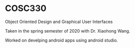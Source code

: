 # COSC330
Object Oriented Design and Graphical User Interfaces

Taken in the spring semester of 2020 with Dr. Xiaohong Wang.

Worked on develping android apps using android studio.
